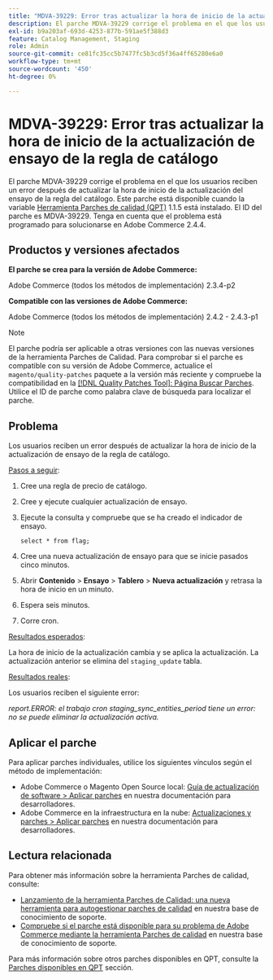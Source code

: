 ```yaml
---
title: "MDVA-39229: Error tras actualizar la hora de inicio de la actualización de ensayo de la regla de catálogo"
description: El parche MDVA-39229 corrige el problema en el que los usuarios reciben un error después de actualizar la hora de inicio de la actualización del ensayo de la regla del catálogo. Este parche está disponible cuando está instalada la [Quality Patches Tool (QPT)](https://devdocs.magento.com/guides/v2.4/comp-mgr/patching.html#mqp) 1.1.5. El ID del parche es MDVA-39229. Tenga en cuenta que el problema está programado para solucionarse en Adobe Commerce 2.4.4.
exl-id: b9a203af-693d-4253-877b-591ae5f388d3
feature: Catalog Management, Staging
role: Admin
source-git-commit: ce81fc35cc5b7477fc5b3cd5f36a4ff65280e6a0
workflow-type: tm+mt
source-wordcount: '450'
ht-degree: 0%

---
```


# MDVA-39229: Error tras actualizar la hora de inicio de la actualización de ensayo de la regla de catálogo

El parche MDVA-39229 corrige el problema en el que los usuarios reciben un error después de actualizar la hora de inicio de la actualización del ensayo de la regla del catálogo. Este parche está disponible cuando la variable [Herramienta Parches de calidad (QPT)](https://devdocs.magento.com/guides/v2.4/comp-mgr/patching.html#mqp) 1.1.5 está instalado. El ID del parche es MDVA-39229. Tenga en cuenta que el problema está programado para solucionarse en Adobe Commerce 2.4.4.

## Productos y versiones afectados

**El parche se crea para la versión de Adobe Commerce:**

Adobe Commerce (todos los métodos de implementación) 2.3.4-p2

**Compatible con las versiones de Adobe Commerce:**

Adobe Commerce (todos los métodos de implementación) 2.4.2 - 2.4.3-p1

>[!NOTE]
>
>El parche podría ser aplicable a otras versiones con las nuevas versiones de la herramienta Parches de Calidad. Para comprobar si el parche es compatible con su versión de Adobe Commerce, actualice el `magento/quality-patches` paquete a la versión más reciente y compruebe la compatibilidad en la [[!DNL Quality Patches Tool]: Página Buscar Parches](https://devdocs.magento.com/quality-patches/tool.html#patch-grid). Utilice el ID de parche como palabra clave de búsqueda para localizar el parche.

## Problema

Los usuarios reciben un error después de actualizar la hora de inicio de la actualización de ensayo de la regla de catálogo.

<u>Pasos a seguir</u>:

1. Cree una regla de precio de catálogo.
1. Cree y ejecute cualquier actualización de ensayo.
1. Ejecute la consulta y compruebe que se ha creado el indicador de ensayo.


   `select * from flag;`


1. Cree una nueva actualización de ensayo para que se inicie pasados cinco minutos.
1. Abrir **Contenido** > **Ensayo** > **Tablero** > **Nueva actualización** y retrasa la hora de inicio en un minuto.
1. Espera seis minutos.
1. Corre cron.

<u>Resultados esperados</u>:

La hora de inicio de la actualización cambia y se aplica la actualización. La actualización anterior se elimina del `staging_update` tabla.

<u>Resultados reales</u>:

Los usuarios reciben el siguiente error:

*report.ERROR: el trabajo cron staging_sync_entities_period tiene un error: no se puede eliminar la actualización activa.*

## Aplicar el parche

Para aplicar parches individuales, utilice los siguientes vínculos según el método de implementación:

* Adobe Commerce o Magento Open Source local: [Guía de actualización de software > Aplicar parches](https://devdocs.magento.com/guides/v2.4/comp-mgr/patching/mqp.html) en nuestra documentación para desarrolladores.
* Adobe Commerce en la infraestructura en la nube: [Actualizaciones y parches > Aplicar parches](https://devdocs.magento.com/cloud/project/project-patch.html) en nuestra documentación para desarrolladores.

## Lectura relacionada

Para obtener más información sobre la herramienta Parches de calidad, consulte:

* [Lanzamiento de la herramienta Parches de Calidad: una nueva herramienta para autogestionar parches de calidad](/help/announcements/adobe-commerce-announcements/magento-quality-patches-released-new-tool-to-self-serve-quality-patches.md) en nuestra base de conocimiento de soporte.
* [Compruebe si el parche está disponible para su problema de Adobe Commerce mediante la herramienta Parches de calidad](/help/support-tools/patches-available-in-qpt-tool/check-patch-for-magento-issue-with-magento-quality-patches.md) en nuestra base de conocimiento de soporte.

Para más información sobre otros parches disponibles en QPT, consulte la [Parches disponibles en QPT](https://support.magento.com/hc/en-us/sections/360010506631-Patches-available-in-QPT-tool-) sección.
